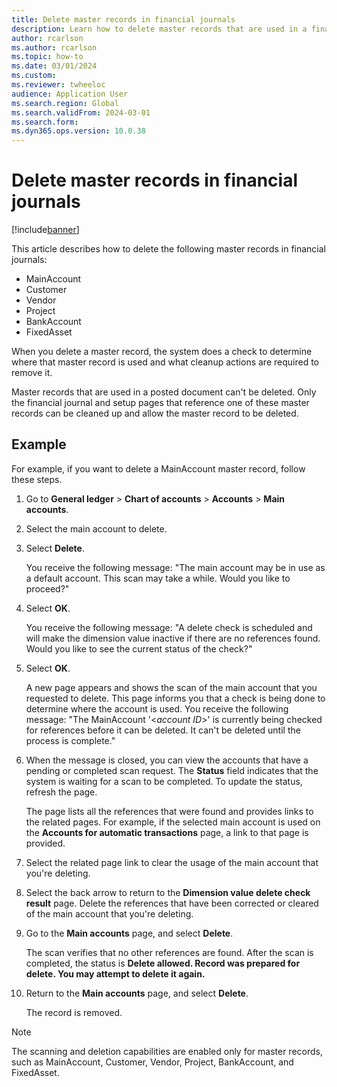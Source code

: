 ```yaml
---
title: Delete master records in financial journals
description: Learn how to delete master records that are used in a financial journal, including examples for deleting a MainAccount master record.
author: rcarlson
ms.author: rcarlson
ms.topic: how-to
ms.date: 03/01/2024
ms.custom: 
ms.reviewer: twheeloc
audience: Application User
ms.search.region: Global
ms.search.validFrom: 2024-03-01
ms.search.form: 
ms.dyn365.ops.version: 10.0.38
---
```


# Delete master records in financial journals

[!include[banner](../includes/banner.md)]

This article describes how to delete the following master records in financial journals:

- MainAccount
- Customer
- Vendor
- Project
- BankAccount
- FixedAsset

When you delete a master record, the system does a check to determine where that master record is used and what cleanup actions are required to remove it.

Master records that are used in a posted document can't be deleted. Only the financial journal and setup pages that reference one of these master records can be cleaned up and allow the master record to be deleted.

## Example

For example, if you want to delete a MainAccount master record, follow these steps.

1. Go to **General ledger** \> **Chart of accounts** \> **Accounts** \> **Main accounts**.
2. Select the main account to delete.
3. Select **Delete**.

    You receive the following message: "The main account may be in use as a default account. This scan may take a while. Would you like to proceed?"

4. Select **OK**.

   You receive the following message: "A delete check is scheduled and will make the dimension value inactive if there are no references found. Would you like to see the current status of the check?"

5. Select **OK**.

    A new page appears and shows the scan of the main account that you requested to delete. This page informs you that a check is being done to determine where the account is used. You receive the following message: "The MainAccount '\<*account ID*\>' is currently being checked for references before it can be deleted. It can't be deleted until the process is complete."

6. When the message is closed, you can view the accounts that have a pending or completed scan request. The **Status** field indicates that the system is waiting for a scan to be completed. To update the status, refresh the page.

    The page lists all the references that were found and provides links to the related pages. For example, if the selected main account is used on the **Accounts for automatic transactions** page, a link to that page is provided.

7. Select the related page link to clear the usage of the main account that you're deleting.
8. Select the back arrow to return to the **Dimension value delete check result** page. Delete the references that have been corrected or cleared of the main account that you're deleting.
9. Go to the **Main accounts** page, and select **Delete**.

    The scan verifies that no other references are found. After the scan is completed, the status is **Delete allowed. Record was prepared for delete. You may attempt to delete it again.**

10. Return to the **Main accounts** page, and select **Delete**.

    The record is removed.

> [!NOTE]
> The scanning and deletion capabilities are enabled only for master records, such as MainAccount, Customer, Vendor, Project, BankAccount, and FixedAsset.
